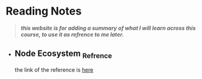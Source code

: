 # Reading Notes
> _**this website is for adding a summary of what I will learn across this course, to use it as refrence to me later.**_
   - ## Node Ecosystem   [<sub> Refrence </sub>](https://www.sitepoint.com/an-introduction-to-node-js/)
     the link of the reference is [here](https://www.sitepoint.com/an-introduction-to-node-js/)

